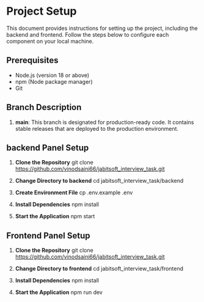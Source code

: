 #  Project Setup
This document provides instructions for setting up the  project, including the backend and frontend. Follow the steps below to configure each component on your local machine.


## Prerequisites
- Node.js (version 18 or above)
- npm (Node package manager)
- Git


## Branch Description
1. **main**: This branch is designated for production-ready code. It contains stable releases that are deployed to the production environment.

## backend Panel Setup

1. **Clone the Repository**
  git clone https://github.com/vinodsaini66/jabitsoft_interview_task.git

2. **Change Directory to backend**
     cd jabitsoft_interview_task/backend
3. **Create Environment File**
     cp .env.example .env
4. **Install Dependencies**
     npm install 
5. **Start the Application**
     npm start

## Frontend Panel Setup

1. **Clone the Repository**
  git clone https://github.com/vinodsaini66/jabitsoft_interview_task.git

2. **Change Directory to frontend**
     cd jabitsoft_interview_task/frontend
   
3. **Install Dependencies**
     npm install
   
4. **Start the Application**
     npm run dev
